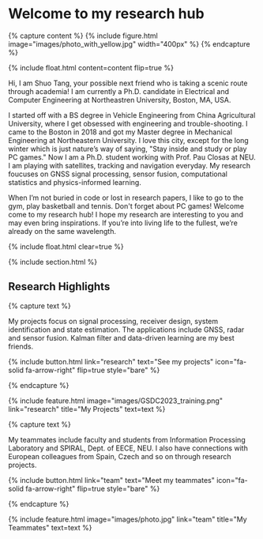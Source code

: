 ---
---

# Welcome to my research hub

{% capture content %}
  {%
  include figure.html
  image="images/photo_with_yellow.jpg"
  width="400px"
  %}
{% endcapture %}

{%
  include float.html
  content=content
  flip=true
%}

Hi, I am Shuo Tang, your possible next friend who is taking a scenic route through academia! I am currently a Ph.D. candidate in Electrical and Computer Engineering at Northeastren University, Boston, MA, USA. 

I started off with a BS degree in Vehicle Engineering from China Agricultural University, where I get obsessed with engineering and trouble-shooting. I came to the Boston in 2018 and got my Master degree in Mechanical Engineering at Northeastern University. I love this city, except for the long winter which is just nature’s way of saying, "Stay inside and study or play PC games." Now I am a Ph.D. student working with Prof. Pau Closas at NEU. I am playing with satellites, tracking and navigation everyday. My research foucuses on GNSS signal processing, sensor fusion, computational statistics and physics-informed learning.

When I’m not buried in code or lost in research papers, I like to go to the gym, play basketball and tennis. Don't forget about PC games! Welcome come to my research hub! I hope my research are interesting to you and may even bring inspirations. If you’re into living life to the fullest, we’re already on the same wavelength.

{% include float.html clear=true %}

{% include section.html %}

## Research Highlights

{% capture text %}

My projects focus on signal processing, receiver design, system identification and state estimation. The applications include GNSS, radar and sensor fusion. Kalman filter and data-driven learning are my best friends.  

{%
  include button.html
  link="research"
  text="See my projects"
  icon="fa-solid fa-arrow-right"
  flip=true
  style="bare"
%}

{% endcapture %}

{%
  include feature.html
  image="images/GSDC2023_training.png"
  link="research"
  title="My Projects"
  text=text
%}

{% capture text %}

My teammates include faculty and students from Information Processing Laboratory and SPIRAL, Dept. of EECE, NEU. I also have connections with European colleagues from Spain, Czech and so on through research projects.  

{%
  include button.html
  link="team"
  text="Meet my teammates"
  icon="fa-solid fa-arrow-right"
  flip=true
  style="bare"
%}

{% endcapture %}

{%
  include feature.html
  image="images/photo.jpg"
  link="team"
  title="My Teammates"
  text=text
%}
